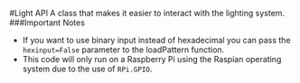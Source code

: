 #Light API
A class that makes it easier to interact with the lighting system.
###Important Notes
- If you want to use binary input instead of hexadecimal you can pass the `hexinput=False` parameter to the loadPattern function.
- This code will only run on a Raspberry Pi using the Raspian operating system due to the use of `RPi.GPIO`.

